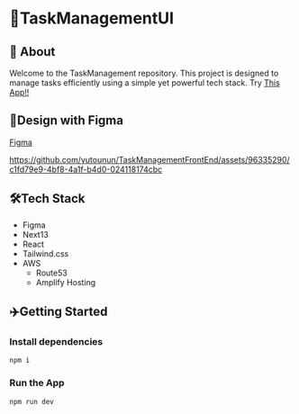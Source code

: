 # 🚀TaskManagementUI

## 👋 About

Welcome to the TaskManagement repository. This project is designed to manage tasks efficiently using a simple yet powerful tech stack.
Try [This App!!](https://task-management-front-end-xf6w.vercel.app/)

## 🎨Design with Figma

[Figma](https://www.figma.com/file/7Qzzy6lvalCk436heD7FSj/TaskManagement?type=design&node-id=2%3A2&mode=design&t=4z0CW7GijDufK4Fh-1)

https://github.com/yutounun/TaskManagementFrontEnd/assets/96335290/c1fd79e9-4bf8-4a1f-b4d0-024118174cbc

## 🛠Tech Stack

- Figma
- Next13
- React
- Tailwind.css
- AWS
  - Route53
  - Amplify Hosting

## ✈️Getting Started

### Install dependencies

```
npm i
```

### Run the App

```
npm run dev
```

